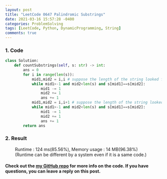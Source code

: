 ```yaml
---
layout: post
title: "LeetCode 0647 Palindromic Substrings"
date: 2021-03-16 15:57:28 -0400
categories: ProblemSolving
tags: [LeetCode, Python, DynamicProgramming, String]
comments: true
---
```


### 1. Code
```python
class Solution:
    def countSubstrings(self, s: str) -> int:
        ans = 0
        for i in range(len(s)):
            mid1,mid2 = i,i # suppose the length of the string looked for is odd
            while mid1>-1 and mid2<len(s) and s[mid1]==s[mid2]:
                mid1 -= 1
                mid2 += 1
                ans += 1
            mid1,mid2 = i,i+1 # suppose the length of the string looked for is even
            while mid1>-1 and mid2<len(s) and s[mid1]==s[mid2]:
                mid1 -= 1
                mid2 += 1
                ans += 1
        return ans
```

### 2. Result
&nbsp;&nbsp;&nbsp;&nbsp;&nbsp;&nbsp;&nbsp;&nbsp;Runtime : 124 ms(85.56%), Memory usage : 14 MB(96.38%)  
&nbsp;&nbsp;&nbsp;&nbsp;&nbsp;&nbsp;&nbsp;&nbsp;(Runtime can be different by a system even if it is a same code.)

#### Check out the [my GitHub repo][hyuk-gh] for more info on the code. If you have questions, you can leave a reply on this post.
[hyuk-gh]: https://github.com/dlgur1994/StudyAlgorithms
